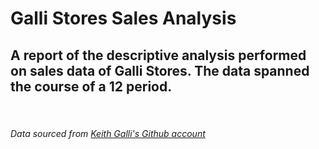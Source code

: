 # Galli Stores Sales Analysis

## A report of the descriptive analysis performed on sales data of Galli Stores. The data spanned the course of a 12 period.
<br>





###### Data sourced from [Keith Galli's Github account](https://github.com/KeithGalli/Pandas-Data-Science-Tasks/tree/master/SalesAnalysis/Sales_Data)

